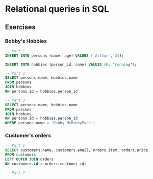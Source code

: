 # Relational queries in SQL

## Exercises

### Bobby's Hobbies

```sql
-- Part 1
INSERT INTO persons (name, age) VALUES ('Arthur', 31);

INSERT INTO hobbies (person_id, name) VALUES (6, "running");

-- Part 2
SELECT persons.name, hobbies.name
FROM persons
JOIN hobbies
ON persons.id = hobbies.person_id

-- Part 3
SELECT persons.name, hobbies.name
FROM persons
JOIN hobbies
ON persons.id = hobbies.person_id
WHERE persons.name = 'Bobby McBobbyFace';
```

### Customer's orders

```sql
-- Part 1
SELECT customers.name, customers.email, orders.item, orders.price
FROM customers
LEFT OUTER JOIN orders
ON customers.id = orders.customer_id;

-- Part 2

```
